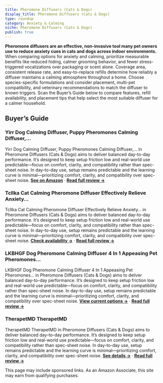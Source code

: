 ```yaml
---
title: Pheromone Diffusers (Cats & Dogs)
display_title: Pheromone Diffusers (Cats & Dogs)
type: roundup
category: Anxiety & Calming
niche: Pheromone Diffusers (Cats & Dogs)
publish: true
---
```


<p><strong>Pheromone diffusers are an effective, non-invasive tool many pet owners use to reduce anxiety cues in cats and dogs across indoor environments.</strong> When comparing options for anxiety and calming, prioritize measurable benefits like reduced hiding, calmer grooming behavior, and fewer stress-triggered vocalizations over packaging or scent alone. Coverage area, consistent release rate, and easy-to-replace refills determine how reliably a diffuser maintains a calming atmosphere throughout a home. Choose species-specific formulations and consider placement, multi-pet compatibility, and veterinary recommendations to match the diffuser to known triggers. Scan the Buyer’s Guide below to compare features, refill availability, and placement tips that help select the most suitable diffuser for a calmer household.</p>

<h2>Buyer’s Guide</h2>
<h3>Yirr Dog Calming Diffuser, Puppy Pheromones Calming Diffuser,…</h3>
<p>Yirr Dog Calming Diffuser, Puppy Pheromones Calming Diffuser,… in Pheromone Diffusers (Cats & Dogs) aims to deliver balanced day-to-day performance. It’s designed to keep setup friction low and real-world use predictable&mdash;focus on comfort, clarity, and compatibility rather than spec-sheet noise. In day-to-day use, setup remains predictable and the learning curve is minimal&mdash;prioritizing comfort, clarity, and compatibility over spec-sheet noise. <a href="https://amzn.to/4n20LGb" target="_blank" rel="nofollow sponsored noopener noopener" target="_blank"><strong>See on Amazon</strong></a> · <a href="/reviews/yirr-dog-calming-diffuser-puppy-pheromones-calming-diffuser-relaxing-ph-544e0881/"><strong>Read full review &rarr;</strong></a></p>
<h3>Tcllka Cat Calming Pheromone Diffuser Effectively Relieve Anxiety…</h3>
<p>Tcllka Cat Calming Pheromone Diffuser Effectively Relieve Anxiety… in Pheromone Diffusers (Cats & Dogs) aims to deliver balanced day-to-day performance. It’s designed to keep setup friction low and real-world use predictable&mdash;focus on comfort, clarity, and compatibility rather than spec-sheet noise. In day-to-day use, setup remains predictable and the learning curve is minimal&mdash;prioritizing comfort, clarity, and compatibility over spec-sheet noise. <a href="https://amzn.to/47r7S6A" target="_blank" rel="nofollow sponsored noopener noopener" target="_blank"><strong>Check availability &rarr;</strong></a> · <a href="/reviews/tcllka-cat-calming-pheromone-diffuser-effectively-relieve-anxiety-stres-f4ee8905/"><strong>Read full review &rarr;</strong></a></p>
<h3>LKBHGF Dog Pheromone Calming Diffuser 4 In 1 Appeasing Pet Pheromones…</h3>
<p>LKBHGF Dog Pheromone Calming Diffuser 4 In 1 Appeasing Pet Pheromones… in Pheromone Diffusers (Cats & Dogs) aims to deliver balanced day-to-day performance. It’s designed to keep setup friction low and real-world use predictable&mdash;focus on comfort, clarity, and compatibility rather than spec-sheet noise. In day-to-day use, setup remains predictable and the learning curve is minimal&mdash;prioritizing comfort, clarity, and compatibility over spec-sheet noise. <a href="https://amzn.to/4ogdFRX" target="_blank" rel="nofollow sponsored noopener noopener" target="_blank"><strong>View current options &rarr;</strong></a> · <a href="/reviews/lkbhgf-dog-pheromone-calming-diffuser-4-in-1-appeasing-pet-pheromones-d-d1e8add2/"><strong>Read full review &rarr;</strong></a></p>
<h3>TherapetMD TherapetMD</h3>
<p>TherapetMD TherapetMD in Pheromone Diffusers (Cats & Dogs) aims to deliver balanced day-to-day performance. It’s designed to keep setup friction low and real-world use predictable&mdash;focus on comfort, clarity, and compatibility rather than spec-sheet noise. In day-to-day use, setup remains predictable and the learning curve is minimal&mdash;prioritizing comfort, clarity, and compatibility over spec-sheet noise. <a href="https://amzn.to/4h8ZawZ" target="_blank" rel="nofollow sponsored noopener noopener" target="_blank"><strong>See details &rarr;</strong></a> · <a href="/reviews/therapetmd-cat-calming-diffuser-pheromone-kit-multi-cat-anxiety-relief-ae8aba79/"><strong>Read full review &rarr;</strong></a></p>
<aside class="disclosure">This page may include sponsored links. As an Amazon Associate, this site may earn from qualifying purchases.</aside>
